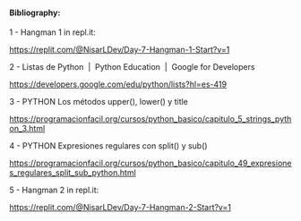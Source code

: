 #### Bibliography:

1 - Hangman 1 in repl.it:

https://replit.com/@NisarLDev/Day-7-Hangman-1-Start?v=1

2 - Listas de Python  |  Python Education  |  Google for Developers

https://developers.google.com/edu/python/lists?hl=es-419


3 - PYTHON Los métodos upper(), lower() y title

https://programacionfacil.org/cursos/python_basico/capitulo_5_strings_python_3.html

4 - PYTHON Expresiones regulares con split() y sub()

https://programacionfacil.org/cursos/python_basico/capitulo_49_expresiones_regulares_split_sub_python.html

5 - Hangman 2 in repl.it:

https://replit.com/@NisarLDev/Day-7-Hangman-2-Start?v=1
